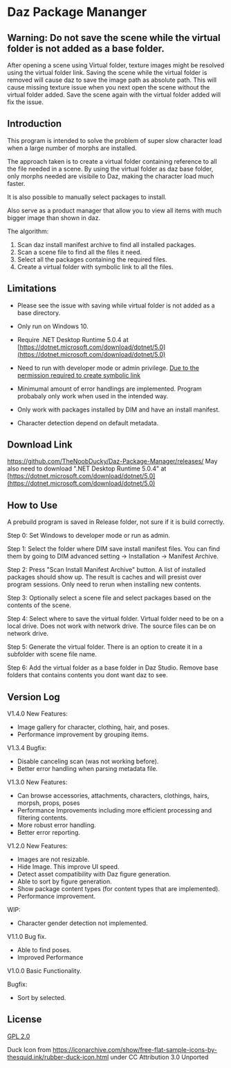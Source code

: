 # Daz Package Mananger

## Warning: Do not save the scene while the virtual folder is not added as a base folder.
After opening a scene using Virtual folder, texture images might be resolved using the virtual folder link. Saving the scene while the virtual folder is removed will cause daz to save the image path as absolute path. This will cause missing texture issue when you next open the scene without the virtual folder added. Save the scene again with the virtual folder added will fix the issue.


## Introduction
This program is intended to solve the problem of super slow character load when a large number of morphs are installed. 

The approach taken is to create a virtual folder containing reference to all the file needed in a scene.
By using the virtual folder as daz base folder,
only morphs needed are visibile to Daz, 
making the character load much faster.

It is also possible to manually select packages to install.

Also serve as a product manager that allow you to view all items with much bigger image than shown in daz.


The algorithm:

1. Scan daz install manifest archive to find all installed packages.
2. Scan a scene file to find all the files it need. 
3. Select all the packages containing the required files.
4. Create a virtual folder with symbolic link to all the files. 


## Limitations
* Please see the issue with saving while virtual folder is not added as a base directory.

* Only run on Windows 10.

* Require .NET Desktop Runtime 5.0.4 at [https://dotnet.microsoft.com/download/dotnet/5.0](https://dotnet.microsoft.com/download/dotnet/5.0)

* Need to run with developer mode or admin privilege. 
[Due to the permission required to create symbolic link](https://docs.microsoft.com/en-us/windows/win32/api/winbase/nf-winbase-createsymboliclinka)

* Minimumal amount of error handlings are implemented. 
Program probabaly only work when used in the intended way.

* Only work with packages installed by DIM and have an install manifest.

* Character detection depend on default metadata.

## Download Link

https://github.com/TheNoobDucky/Daz-Package-Manager/releases/
May also need to download ".NET Desktop Runtime 5.0.4" at [https://dotnet.microsoft.com/download/dotnet/5.0](https://dotnet.microsoft.com/download/dotnet/5.0)


## How to Use
A prebuild program is saved in Release folder, not sure if it is build correctly.


Step 0: Set Windows to developer mode or run as admin.

Step 1: Select the folder where DIM save install manifest files. 
You can find them by going to DIM advanced setting -> Installation -> Manifest Archive. 

Step 2: Press "Scan Install Manifest Archive" button. 
A list of installed packages should show up. 
The result is caches and will presist over program sessions.
Only need to rerun when installing new contents.

Step 3: Optionally select a scene file and select packages based on the contents of the scene.

Step 4: Select where to save the virtual folder. 
Virtual folder need to be on a local drive.
Does not work with network drive.
The source files can be on network drive.

Step 5: Generate the virtual folder.
There is an option to create it in a subfolder with scene file name.

Step 6: Add the virtual folder as a base folder in Daz Studio. 
Remove base folders that contains contents you dont want daz to see.

## Version Log

V1.4.0
New Features:

* Image gallery for character, clothing, hair, and poses.
* Performance improvement by grouping items.

V1.3.4
Bugfix: 
* Disable canceling scan (was not working before).
* Better error handling when parsing metadata file.

V1.3.0
New Features:
* Can browse accessories, attachments, characters, clothings, hairs, morpsh, props, poses
* Performance Improvements including more efficient processing and filtering contents.
* More robust error handling.
*  Better error reporting.

V1.2.0
New Features:
* Images are not resizable.
* Hide Image. This improve UI speed.
* Detect asset compatibility with Daz figure generation.
* Able to sort by figure generation.
* Show package content types (for content types that are implemented).
* Performance improvement.

WIP:
* Character gender detection not implemented.

V1.1.0
Bug fix.
* Able to find poses.
* Improved Performance

V1.0.0
Basic Functionality.

Bugfix:
* Sort by selected.

## License
[GPL 2.0](https://www.gnu.org/licenses/old-licenses/gpl-2.0.html)

Duck Icon from https://iconarchive.com/show/free-flat-sample-icons-by-thesquid.ink/rubber-duck-icon.html under CC Attribution 3.0 Unported
